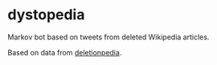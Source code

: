 # dystopedia
Markov bot based on tweets from deleted Wikipedia articles.

Based on data from [deletionpedia](https://archive.org/details/wiki-deletionpedia.dbatley.com).
